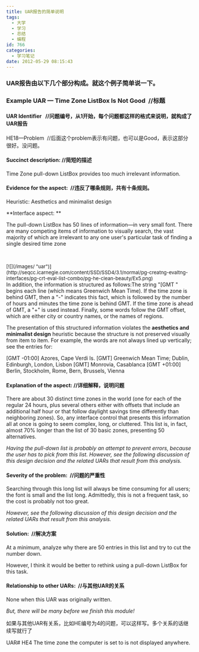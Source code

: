 ```yaml
---
title: UAR报告的简单说明
tags:
  - 大学
  - 学习
  - 总结
  - 编程
id: 766
categories:
  - 学习笔记
date: 2012-05-29 08:15:43
---
```


### UAR报告由以下几个部分构成。就这个例子简单说一下。

### **Example UAR — Time Zone ListBox Is Not Good  //标题**

<div>

#### **UAR Identifier   //问题编号，从1开始，每个问题都这样的格式来说明，就构成了UAR报告**

HE18—Problem  //后面这个problem表示有问题，也可以是Good，表示这部分很好。没问题。

#### **Succinct description: //简短的描述**

Time Zone pull-down ListBox provides too much irrelevant information.

#### **Evidence for the aspect:  //违反了哪条规则，共有十条规则。**

Heuristic: Aesthetics and minimalist design

**Interface aspect: **

The pull-down ListBox has 50 lines of information—in very small font. There are many competing items of information to visually search, the vast majority of which are irrelevant to any one user's particular task of finding a single desired time zone

&nbsp;

<center style="text-align: -webkit-auto;"><span style="font-size: small;"><span style="line-height: normal;">[![](/images/ "uar")](http://seqcc.icarnegie.com/content/SSD/SSD4/3.1/normal/pg-creatng-evaltng-interfaces/pg-crt-eval-list-combo/pg-he-clean-beauty/Ex5.png)</span></span></center>In addition, the information is structured as follows:The string "[GMT " begins each line (which means Greenwich Mean Time). If the time zone is behind GMT, then a "-" indicates this fact, which is followed by the number of hours and minutes the time zone is behind GMT. If the time zone is ahead of GMT, a "+" is used instead. Finally, some words follow the GMT offset, which are either city or country names, or the names of regions.&nbsp;

The presentation of this structured information violates the **aesthetics and minimalist design** heuristic because the structure is not preserved visually from item to item. For example, the words are not always lined up vertically; see the entries for:

<span>[GMT -01:00] Azores, Cape Verdi Is.</span>
<span>[GMT] Greenwich Mean Time; Dublin, Edinburgh, London, Lisbon</span>
<span>[GMT] Monrovia, Casablanca</span>
<span>[GMT +01:00] Berlin, Stockholm, Rome, Bern, Brussels, Vienna</span>

#### **Explanation of the aspect: //详细解释，说明问题**

There are about 30 distinct time zones in the world (one for each of the regular 24 hours, plus several others either with offsets that include an additional half hour or that follow daylight savings time differently than neighboring zones). So, any interface control that presents this information all at once is going to seem complex, long, or cluttered. This list is, in fact, almost 70% longer than the list of 30 basic zones, presenting 50 alternatives.

_Having the pull-down list is probably an attempt to prevent errors, because the user has to pick from this list. However, see the following discussion of this design decision and the related UARs that result from this analysis._

#### **Severity of the problem:  //问题的严重性**

Searching through this long list will always be time consuming for all users; the font is small and the list long. Admittedly, this is not a frequent task, so the cost is probably not too great.

_However, see the following discussion of this design decision and the related UARs that result from this analysis._

#### **Solution:  //解决方案**

At a minimum, analyze why there are 50 entries in this list and try to cut the number down.

However, I think it would be better to rethink using a pull-down ListBox for this task.

#### **Relationship to other UARs:  //与其他UAR的关系**

None when this UAR was originally written.

_But, there will be many before we finish this module!_

如果与其他UAR有关系，比如HE编号为4的问题，可以这样写。多个关系的话继续写就行了

UAR# HE4 The time zone the computer is set to is not displayed anywhere.

&nbsp;

&nbsp;

</div>